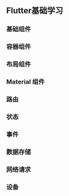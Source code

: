 ## Flutter基础学习

### 基础组件

### 容器组件

### 布局组件

### Material 组件

### 路由

### 状态

### 事件

### 数据存储

### 网络请求

### 设备



